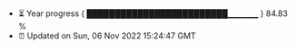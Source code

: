 - ⏳ Year progress { █████████████████████████▁▁▁▁▁ } 84.83 %
- ⏰ Updated on Sun, 06 Nov 2022 15:24:47 GMT

